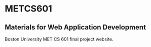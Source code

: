# METCS601
## Materials for Web Application Development
Boston University MET CS 601 final project website.
